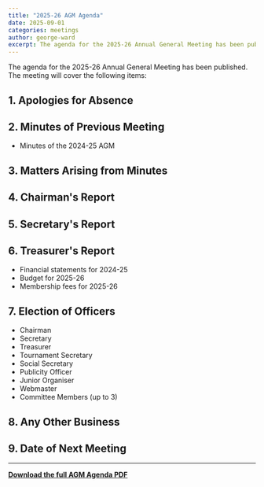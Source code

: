```yaml
---
title: "2025-26 AGM Agenda"
date: 2025-09-01
categories: meetings
author: george-ward
excerpt: The agenda for the 2025-26 Annual General Meeting has been published.
---
```


The agenda for the 2025-26 Annual General Meeting has been published. The meeting will cover the following items:

## 1. Apologies for Absence

## 2. Minutes of Previous Meeting
- Minutes of the 2024-25 AGM

## 3. Matters Arising from Minutes

## 4. Chairman's Report

## 5. Secretary's Report

## 6. Treasurer's Report
- Financial statements for 2024-25
- Budget for 2025-26
- Membership fees for 2025-26

## 7. Election of Officers
- Chairman
- Secretary
- Treasurer
- Tournament Secretary
- Social Secretary
- Publicity Officer
- Junior Organiser
- Webmaster
- Committee Members (up to 3)

## 8. Any Other Business

## 9. Date of Next Meeting

---

**[Download the full AGM Agenda PDF](/assets/pdf/2025-26-AGM-Agenda.pdf)**